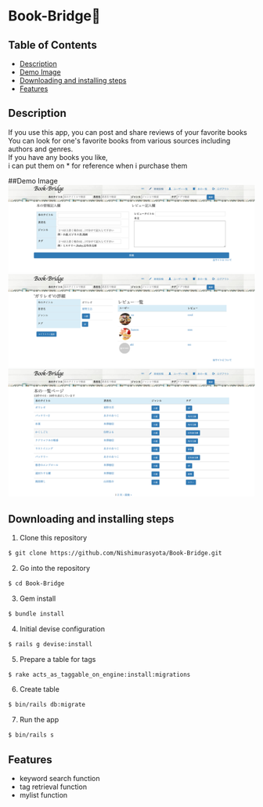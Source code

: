 # Book-Bridge📘


## Table of Contents
* [Description](#Description)
* [Demo Image](#Demo-Image)
* [Downloading and installing steps](#Downloading-and-installing-steps)
* [Features](#Features)

## Description
If you use this app, you can post and share reviews of your favorite books
<br>
You can look for one's favorite books from various sources including authors and genres.
<br>
If you have any books you like,
<br>
i can put them on * for reference when i purchase them

##Demo Image
![Image](https://github.com/Nishimurasyota/Book-Bridge/blob/master/app/assets/images/new_book.jpg)
![Image](https://github.com/Nishimurasyota/Book-Bridge/blob/master/app/assets/images/book_show.jpg)
![Image](https://github.com/Nishimurasyota/Book-Bridge/blob/master/app/assets/images/book_index.jpg)

## Downloading and installing steps

1. Clone this repository
```bash
$ git clone https://github.com/Nishimurasyota/Book-Bridge.git
```

2. Go into the repository
```bash
$ cd Book-Bridge
```

3. Gem install
```bash
$ bundle install
```

4. Initial devise configuration
```bash
$ rails g devise:install
```

5. Prepare a table for tags
```bash
$ rake acts_as_taggable_on_engine:install:migrations
```

6. Create table
```bash
$ bin/rails db:migrate
```

7. Run the app
```bash
$ bin/rails s
```

## Features
* keyword search function
* tag retrieval function
* mylist function